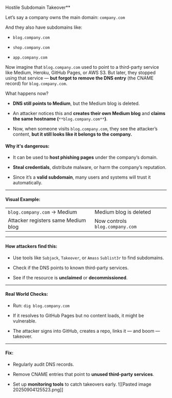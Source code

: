 Hostile Subdomain Takeover**

Let’s say a company owns the main domain: `company.com`

And they also have subdomains like:

- `blog.company.com`
    

- `shop.company.com`
    

- `app.company.com`
    

Now imagine that `blog.company.com` used to point to a third-party service like Medium, Heroku, GitHub Pages, or AWS S3. But later, they stopped using that service — **but forgot to remove the DNS entry** (the CNAME record) for `blog.company.com`.

What happens now?

- **DNS still points to Medium**, but the Medium blog is deleted.
    

- An attacker notices this and **creates their own Medium blog** and **claims the same hostname (**`**blog.company.com**`**)**.
    

- Now, when someone visits `blog.company.com`, they see the attacker’s content, **but it still looks like it belongs to the company.**
    

#### [](https://app.gitbook.com/o/zCQP7R342Y3kXbCAn4gU/s/xu0gd8h18Gx3ptcOiG21/offensive-bug-bounty-hunter-2.0/hostile-sudomain-takeover#why-its-dangerous)Why it's dangerous:

- It can be used to **host phishing pages** under the company’s domain.
    

- **Steal credentials**, distribute malware, or harm the company’s reputation.
    

- Since it’s a **valid subdomain**, many users and systems will trust it automatically.
    

---

#### [](https://app.gitbook.com/o/zCQP7R342Y3kXbCAn4gU/s/xu0gd8h18Gx3ptcOiG21/offensive-bug-bounty-hunter-2.0/hostile-sudomain-takeover#visual-example)Visual Example:

|||
|---|---|
|`blog.company.com` → Medium|Medium blog is deleted|
|Attacker registers same Medium blog|Now controls `blog.company.com`|

---

#### [](https://app.gitbook.com/o/zCQP7R342Y3kXbCAn4gU/s/xu0gd8h18Gx3ptcOiG21/offensive-bug-bounty-hunter-2.0/hostile-sudomain-takeover#how-attackers-find-this)How attackers find this:

- Use tools like `Subjack`, `Takeover`, or `Amass` `Sublist3r` to find subdomains.
    

- Check if the DNS points to known third-party services.
    

- See if the resource is **unclaimed** or **decommissioned**.
    

---

#### [](https://app.gitbook.com/o/zCQP7R342Y3kXbCAn4gU/s/xu0gd8h18Gx3ptcOiG21/offensive-bug-bounty-hunter-2.0/hostile-sudomain-takeover#real-world-checks)Real World Checks:

- Run: `dig blog.company.com`
    

- If it resolves to GitHub Pages but no content loads, it might be vulnerable.
    

- The attacker signs into GitHub, creates a repo, links it — and boom — takeover.
    

---

#### [](https://app.gitbook.com/o/zCQP7R342Y3kXbCAn4gU/s/xu0gd8h18Gx3ptcOiG21/offensive-bug-bounty-hunter-2.0/hostile-sudomain-takeover#fix)Fix:

- Regularly audit DNS records.
    

- Remove CNAME entries that point to **unused third-party services**.
    

- Set up **monitoring tools** to catch takeovers early.
![[Pasted image 20250904125523.png]]

